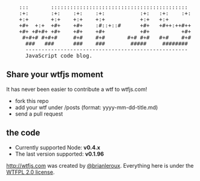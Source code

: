 <pre>    
    :::       ::::::::::::::::::::::::::::::::::::::::::: 
    :+:       :+:    :+:    :+:           :+:   :+:    :+:
    +:+       +:+    +:+    +:+           +:+   +:+       
    +#+  +:+  +#+    +#+    :#::+::#      +#+   +#++:++#++
    +#+ +#+#+ +#+    +#+    +#+           +#+          +#+
     #+#+# #+#+#     #+#    #+#       #+# #+#   #+#    #+#
      ###   ###      ###    ###        #####     ######## 
      ---------------------------------------------------
      JavaScript code blog.
</pre>    


Share your wtfjs moment
---

It has never been easier to contribute a wtf to wtfjs.com!

- fork this repo
- add your wtf under /posts (format: yyyy-mm-dd-title.md)
- send a pull request

the code
---

- Currently supported Node: **v0.4.x**
- The last version supported: **v0.1.96**

    
http://wtfjs.com was created by [@brianleroux](http://twitter.com/brianleroux). Everything here is under the [WTFPL 2.0 license](http://wtfjs.com/license).
